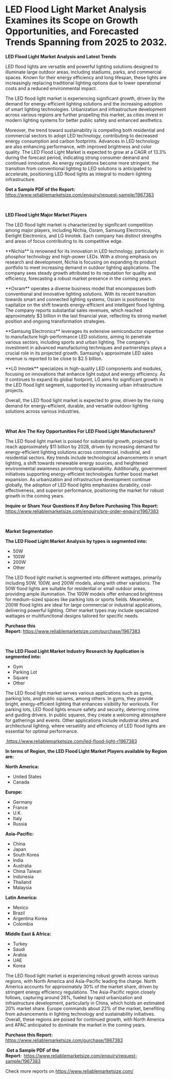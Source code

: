 <p><h1>LED Flood Light Market Analysis Examines its Scope on Growth Opportunities, and Forecasted Trends Spanning from 2025 to 2032.</h1></p><p><strong>LED Flood Light Market Analysis and Latest Trends</strong></p>
<p><p>LED flood lights are versatile and powerful lighting solutions designed to illuminate large outdoor areas, including stadiums, parks, and commercial spaces. Known for their energy efficiency and long lifespan, these lights are increasingly replacing traditional lighting options due to lower operational costs and a reduced environmental impact.</p><p>The LED flood light market is experiencing significant growth, driven by the demand for energy-efficient lighting solutions and the increasing adoption of smart lighting technologies. Urbanization and infrastructure development across various regions are further propelling this market, as cities invest in modern lighting systems for better public safety and enhanced aesthetics. </p><p>Moreover, the trend toward sustainability is compelling both residential and commercial sectors to adopt LED technology, contributing to decreased energy consumption and carbon footprints. Advances in LED technology are also enhancing performance, with improved brightness and color quality. The LED Flood Light Market is expected to grow at a CAGR of 13.3% during the forecast period, indicating strong consumer demand and continued innovation. As energy regulations become more stringent, the transition from conventional lighting to LED solutions is anticipated to accelerate, positioning LED flood lights as integral to modern lighting infrastructure.</p></p>
<p><strong>Get a Sample PDF of the Report:&nbsp;</strong> <a href="https://www.reliablemarketsize.com/enquiry/request-sample/1967383?utm_campaign=1991&utm_medium=2&utm_source=Github&utm_content=ia&utm_term=10022025&utm_id=led-flood-light">https://www.reliablemarketsize.com/enquiry/request-sample/1967383</a></p>
<p>&nbsp;</p>
<p><strong>LED Flood Light Major Market Players</strong></p>
<p><p>The LED flood light market is characterized by significant competition among major players, including Nichia, Osram, Samsung Electronics, Eerlight Electronics, and LG Innotek. Each company has distinct strengths and areas of focus contributing to its competitive edge.</p><p>**Nichia** is renowned for its innovation in LED technology, particularly in phosphor technology and high-power LEDs. With a strong emphasis on research and development, Nichia is focusing on expanding its product portfolio to meet increasing demand in outdoor lighting applications. The company sees steady growth attributed to its reputation for quality and efficiency, forecasting a robust market presence in the coming years.</p><p>**Osram** operates a diverse business model that encompasses both conventional and innovative lighting solutions. With its recent transition towards smart and connected lighting systems, Osram is positioned to capitalize on the shift towards energy-efficient and intelligent flood lighting. The company reports substantial sales revenues, which reached approximately $3 billion in the last financial year, reflecting its strong market position and ongoing transformation strategies.</p><p>**Samsung Electronics** leverages its extensive semiconductor expertise to manufacture high-performance LED solutions, aiming to penetrate various sectors, including sports and urban lighting. The company's investment in advanced manufacturing techniques and partnerships plays a crucial role in its projected growth. Samsung's approximate LED sales revenue is reported to be close to $2.5 billion.</p><p>**LG Innotek** specializes in high-quality LED components and modules, focusing on innovations that enhance light output and energy efficiency. As it continues to expand its global footprint, LG aims for significant growth in the LED flood light segment, supported by increasing urban infrastructure projects.</p><p>Overall, the LED flood light market is expected to grow, driven by the rising demand for energy-efficient, durable, and versatile outdoor lighting solutions across various industries.</p></p>
<p>&nbsp;</p>
<p><strong>What Are The Key Opportunities For LED Flood Light Manufacturers?</strong></p>
<p><p>The LED flood light market is poised for substantial growth, projected to reach approximately $11 billion by 2028, driven by increasing demand for energy-efficient lighting solutions across commercial, industrial, and residential sectors. Key trends include technological advancements in smart lighting, a shift towards renewable energy sources, and heightened environmental awareness promoting sustainability. Additionally, government initiatives supporting energy-efficient technologies further boost market expansion. As urbanization and infrastructure development continue globally, the adoption of LED flood lights emphasizes durability, cost-effectiveness, and superior performance, positioning the market for robust growth in the coming years.</p></p>
<p><strong>Inquire or Share Your Questions If Any Before Purchasing This Report:</strong> <a href="https://www.reliablemarketsize.com/enquiry/pre-order-enquiry/1967383?utm_campaign=1991&utm_medium=2&utm_source=Github&utm_content=ia&utm_term=10022025&utm_id=led-flood-light">https://www.reliablemarketsize.com/enquiry/pre-order-enquiry/1967383</a></p>
<p>&nbsp;</p>
<p><strong>Market Segmentation</strong></p>
<p><strong>The LED Flood Light Market Analysis by types is segmented into:</strong></p>
<p><ul><li>50W</li><li>100W</li><li>200W</li><li>Other</li></ul></p>
<p><p>The LED flood light market is segmented into different wattages, primarily including 50W, 100W, and 200W models, along with other variations. The 50W flood lights are suitable for residential or small outdoor areas, providing ample illumination. The 100W models offer enhanced brightness for medium-sized spaces like parking lots or sports fields. Meanwhile, 200W flood lights are ideal for large commercial or industrial applications, delivering powerful lighting. Other market types may include specialized wattages or multifunctional designs tailored for specific needs.</p></p>
<p><strong>Purchase this Report:&nbsp;</strong><a href="https://www.reliablemarketsize.com/purchase/1967383?utm_campaign=1991&utm_medium=2&utm_source=Github&utm_content=ia&utm_term=10022025&utm_id=led-flood-light">https://www.reliablemarketsize.com/purchase/1967383</a></p>
<p>&nbsp;</p>
<p><strong>The LED Flood Light Market Industry Research by Application is segmented into:</strong></p>
<p><ul><li>Gym</li><li>Parking Lot</li><li>Square</li><li>Other</li></ul></p>
<p><p>The LED flood light market serves various applications such as gyms, parking lots, and public squares, among others. In gyms, they provide bright, energy-efficient lighting that enhances visibility for workouts. For parking lots, LED flood lights ensure safety and security, deterring crime and guiding drivers. In public squares, they create a welcoming atmosphere for gatherings and events. Other applications include industrial sites and architectural lighting, where versatility and efficiency of LED flood lights are essential for optimal performance.</p></p>
<p><a href="https://www.reliablemarketsize.com/led-flood-light-r1967383?utm_campaign=1991&utm_medium=2&utm_source=Github&utm_content=ia&utm_term=10022025&utm_id=led-flood-light">&nbsp;https://www.reliablemarketsize.com/led-flood-light-r1967383</a></p>
<p><strong>In terms of Region, the LED Flood Light Market Players available by Region are:</strong></p>
<p>
    <p> <strong> North America: </strong>
        <ul>
            <li>United States</li>
            <li>Canada</li>
        </ul>
        </p> 
    <p> <strong> Europe: </strong>
        <ul>
            <li>Germany</li>
            <li>France</li>
            <li>U.K.</li>
            <li>Italy</li>
            <li>Russia</li>
        </ul>
        </p> 
    <p> <strong> Asia-Pacific: </strong>
        <ul>
            <li>China</li>
            <li>Japan</li>
            <li>South Korea</li>
            <li>India</li>
            <li>Australia</li>
            <li>China Taiwan</li>
            <li>Indonesia</li>
            <li>Thailand</li>
            <li>Malaysia</li>
        </ul>
        </p> 
    <p> <strong> Latin America: </strong>
        <ul>
            <li>Mexico</li>
            <li>Brazil</li>
            <li>Argentina Korea</li>
            <li>Colombia</li>
        </ul>
        </p> 
    <p> <strong> Middle East & Africa: </strong>
        <ul>
            <li>Turkey</li>
            <li>Saudi</li>
            <li>Arabia</li>
            <li>UAE</li>
            <li>Korea</li>
        </ul>
    </p>
    </p>
<p><p>The LED flood light market is experiencing robust growth across various regions, with North America and Asia-Pacific leading the charge. North America accounts for approximately 30% of the market share, driven by stringent energy efficiency regulations. The Asia-Pacific region closely follows, capturing around 28%, fueled by rapid urbanization and infrastructure development, particularly in China, which holds an estimated 20% market share. Europe commands about 22% of the market, benefiting from advancements in lighting technology and sustainability initiatives. Overall, these regions are poised for continued growth, with North America and APAC anticipated to dominate the market in the coming years.</p></p>
<p><strong>Purchase this Report: </strong><a href="https://www.reliablemarketsize.com/purchase/1967383?utm_campaign=1991&utm_medium=2&utm_source=Github&utm_content=ia&utm_term=10022025&utm_id=led-flood-light">https://www.reliablemarketsize.com/purchase/1967383</a></p>
<p>&nbsp;<strong>Get a Sample PDF of the Report:&nbsp;&nbsp;</strong><a href="https://www.reliablemarketsize.com/enquiry/request-sample/1967383?utm_campaign=1991&utm_medium=2&utm_source=Github&utm_content=ia&utm_term=10022025&utm_id=led-flood-light">https://www.reliablemarketsize.com/enquiry/request-sample/1967383</a></p>
<p><strong></strong></p>
<p>Check more reports on <a href="https://www.reliablemarketsize.com/?utm_campaign=1991&utm_medium=2&utm_source=Github&utm_content=ia&utm_term=10022025&utm_id=led-flood-light">https://www.reliablemarketsize.com/</a></p>